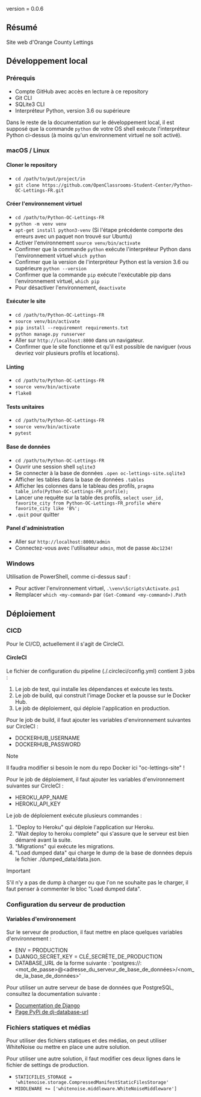 version = 0.0.6
## Résumé

Site web d'Orange County Lettings

## Développement local

### Prérequis

- Compte GitHub avec accès en lecture à ce repository
- Git CLI
- SQLite3 CLI
- Interpréteur Python, version 3.6 ou supérieure

Dans le reste de la documentation sur le développement local, il est supposé que la commande `python` de votre OS shell exécute l'interpréteur Python ci-dessus (à moins qu'un environnement virtuel ne soit activé).

### macOS / Linux

#### Cloner le repository

- `cd /path/to/put/project/in`
- `git clone https://github.com/OpenClassrooms-Student-Center/Python-OC-Lettings-FR.git`

#### Créer l'environnement virtuel

- `cd /path/to/Python-OC-Lettings-FR`
- `python -m venv venv`
- `apt-get install python3-venv` (Si l'étape précédente comporte des erreurs avec un paquet non trouvé sur Ubuntu)
- Activer l'environnement `source venv/bin/activate`
- Confirmer que la commande `python` exécute l'interpréteur Python dans l'environnement virtuel
`which python`
- Confirmer que la version de l'interpréteur Python est la version 3.6 ou supérieure `python --version`
- Confirmer que la commande `pip` exécute l'exécutable pip dans l'environnement virtuel, `which pip`
- Pour désactiver l'environnement, `deactivate`

#### Exécuter le site

- `cd /path/to/Python-OC-Lettings-FR`
- `source venv/bin/activate`
- `pip install --requirement requirements.txt`
- `python manage.py runserver`
- Aller sur `http://localhost:8000` dans un navigateur.
- Confirmer que le site fonctionne et qu'il est possible de naviguer (vous devriez voir plusieurs profils et locations).

#### Linting

- `cd /path/to/Python-OC-Lettings-FR`
- `source venv/bin/activate`
- `flake8`

#### Tests unitaires

- `cd /path/to/Python-OC-Lettings-FR`
- `source venv/bin/activate`
- `pytest`

#### Base de données

- `cd /path/to/Python-OC-Lettings-FR`
- Ouvrir une session shell `sqlite3`
- Se connecter à la base de données `.open oc-lettings-site.sqlite3`
- Afficher les tables dans la base de données `.tables`
- Afficher les colonnes dans le tableau des profils, `pragma table_info(Python-OC-Lettings-FR_profile);`
- Lancer une requête sur la table des profils, `select user_id, favorite_city from
  Python-OC-Lettings-FR_profile where favorite_city like 'B%';`
- `.quit` pour quitter

#### Panel d'administration

- Aller sur `http://localhost:8000/admin`
- Connectez-vous avec l'utilisateur `admin`, mot de passe `Abc1234!`

### Windows

Utilisation de PowerShell, comme ci-dessus sauf :

- Pour activer l'environnement virtuel, `.\venv\Scripts\Activate.ps1` 
- Remplacer `which <my-command>` par `(Get-Command <my-command>).Path`


## Déploiement
### CICD

Pour le CI/CD, actuellement il s'agit de CircleCI.
#### CircleCI

Le fichier de configuration du pipeline (./.circleci/config.yml) contient 3 jobs :

1. Le job de test, qui installe les dépendances et exécute les tests.
2. Le job de build, qui construit l'image Docker et la pousse sur le Docker Hub.
3. Le job de déploiement, qui déploie l'application en production.

Pour le job de build, il faut ajouter les variables d'environnement suivantes sur CircleCI :

- DOCKERHUB_USERNAME
- DOCKERHUB_PASSWORD

> [!NOTE]
> Il faudra modifier si besoin le nom du repo Docker ici "oc-lettings-site" !

Pour le job de déploiement, il faut ajouter les variables d'environnement suivantes sur CircleCI :

- HEROKU_APP_NAME
- HEROKU_API_KEY

Le job de déploiement exécute plusieurs commandes :

1. "Deploy to Heroku" qui déploie l'application sur Heroku.
2. "Wait deploy to heroku complete" qui s'assure que le serveur est bien démarré avant la suite.
3. "Migrations" qui exécute les migrations.
4. "Load dumped data" qui charge le dump de la base de données depuis le fichier ./dumped_data/data.json.

> [!IMPORTANT]
> S'il n'y a pas de dump à charger ou que l'on ne souhaite pas le charger, il faut penser à commenter le bloc "Load dumped data".

### Configuration du serveur de production
#### Variables d'environnement

Sur le serveur de production, il faut mettre en place quelques variables d'environnement :

- ENV = PRODUCTION
- DJANGO_SECRET_KEY = CLÉ_SECRÈTE_DE_PRODUCTION
- DATABASE_URL de la forme suivante : 'postgres://<utilisateur>:<mot_de_passe>@<adresse_du_serveur_de_base_de_données>/<nom_de_la_base_de_données>'

Pour utiliser un autre serveur de base de données que PostgreSQL, consultez la documentation suivante :

- [Documentation de Django](https://docs.djangoproject.com/en/3.0/ref/databases/)
- [Page PyPi de dj-database-url](https://pypi.org/project/dj-database-url/)

### Fichiers statiques et médias

Pour utiliser des fichiers statiques et des médias, on peut utiliser WhiteNoise ou mettre en place une autre solution.

Pour utiliser une autre solution, il faut modifier ces deux lignes dans le fichier de settings de production.

- `STATICFILES_STORAGE = 'whitenoise.storage.CompressedManifestStaticFilesStorage'`
- `MIDDLEWARE += ['whitenoise.middleware.WhiteNoiseMiddleware']`